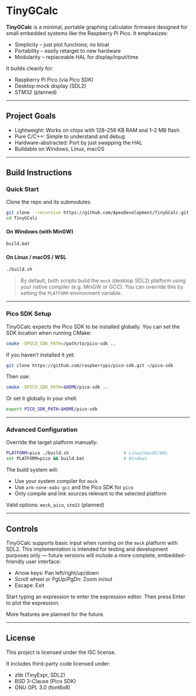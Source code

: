 # TinyGCalc

**TinyGCalc** is a minimal, portable graphing calculator firmware designed for small embedded systems like the Raspberry Pi Pico. It emphasizes:

- Simplicity – just plot functions; no bloat
- Portability – easily retarget to new hardware
- Modularity – replaceable HAL for display/input/time

It builds cleanly for:

- Raspberry Pi Pico (via Pico SDK)
- Desktop mock display (SDL2)
- STM32 (planned)

---

## Project Goals

- Lightweight: Works on chips with 128–256 KB RAM and 1–2 MB flash
- Pure C/C++: Simple to understand and debug
- Hardware-abstracted: Port by just swapping the HAL
- Buildable on Windows, Linux, macOS

---

## Build Instructions

### Quick Start

Clone the repo and its submodules:

```bash
git clone --recursive https://github.com/ApexDevelopment/TinyGCalc.git
cd TinyGCalc
```

#### On Windows (with MinGW)
```cmd
build.bat
```

#### On Linux / macOS / WSL
```bash
./build.sh
```

> By default, both scripts build the `mock` (desktop SDL2) platform using your native compiler (e.g. MinGW or GCC). You can override this by setting the `PLATFORM` environment variable.

---

### Pico SDK Setup

TinyGCalc expects the Pico SDK to be installed globally. You can set the SDK location when running CMake:

```bash
cmake -DPICO_SDK_PATH=/path/to/pico-sdk ..
```

If you haven’t installed it yet:

```bash
git clone https://github.com/raspberrypi/pico-sdk.git ~/pico-sdk
```

Then use:
```bash
cmake -DPICO_SDK_PATH=$HOME/pico-sdk ..
```

Or set it globally in your shell:
```bash
export PICO_SDK_PATH=$HOME/pico-sdk
```

---

### Advanced Configuration

Override the target platform manually:

```bash
PLATFORM=pico ./build.sh                     # Linux/macOS/WSL
set PLATFORM=pico && build.bat               # Windows
```

The build system will:
- Use your system compiler for `mock`
- Use `arm-none-eabi-gcc` and the Pico SDK for `pico`
- Only compile and link sources relevant to the selected platform

Valid options: `mock`, `pico`, `stm32` (planned)

---

## Controls

TinyGCalc supports basic input when running on the `mock` platform with SDL2. This implementation is intended for testing and development purposes only — future versions will include a more complete, embedded-friendly user interface:

- Arrow keys: Pan left/right/up/down
- Scroll wheel or PgUp/PgDn: Zoom in/out
- Escape: Exit

Start typing an expression to enter the expression editor. Then press Enter to plot the expression.

More features are planned for the future.

---

## License

This project is licensed under the ISC license.

It includes third-party code licensed under:

- zlib (TinyExpr, SDL2)
- BSD 3-Clause (Pico SDK)
- GNU GPL 3.0 (font6x8)
